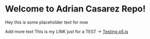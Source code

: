 # Welcome to Adrian Casarez Repo!

Hey this is some placeholder text for now

Add more text
This is my LINK just for a TEST -> [Testing p5.js](https://p5js.org/)
